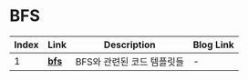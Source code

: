 # BFS
|Index|Link|Description|Blog Link|
|---|---|---|---|
|1|[**bfs**](../src/template/bfs)|BFS와 관련된 코드 템플릿들|-|
